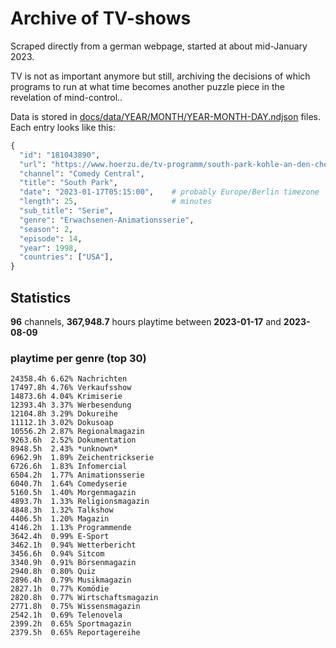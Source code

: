 # Archive of TV-shows

Scraped directly from a german webpage, started at about mid-January 2023.

TV is not as important anymore but still, archiving the decisions of which programs to run at what time
becomes another puzzle piece in the revelation of mind-control.. 

Data is stored in [docs/data/YEAR/MONTH/YEAR-MONTH-DAY.ndjson](docs/data/) files. 
Each entry looks like this:

```python
{
  "id": "181043890", 
  "url": "https://www.hoerzu.de/tv-programm/south-park-kohle-an-den-chefkoch/bid_181043890/", 
  "channel": "Comedy Central", 
  "title": "South Park", 
  "date": "2023-01-17T05:15:00",    # probably Europe/Berlin timezone 
  "length": 25,                     # minutes 
  "sub_title": "Serie", 
  "genre": "Erwachsenen-Animationsserie", 
  "season": 2, 
  "episode": 14, 
  "year": 1998, 
  "countries": ["USA"],
}
```

## Statistics

**96** channels, **367,948.7** hours playtime between **2023-01-17** and **2023-08-09**


### playtime per genre (top 30)

    24358.4h 6.62% Nachrichten
    17497.8h 4.76% Verkaufsshow
    14873.6h 4.04% Krimiserie
    12393.4h 3.37% Werbesendung
    12104.8h 3.29% Dokureihe
    11112.1h 3.02% Dokusoap
    10556.2h 2.87% Regionalmagazin
    9263.6h  2.52% Dokumentation
    8948.5h  2.43% *unknown*
    6962.9h  1.89% Zeichentrickserie
    6726.6h  1.83% Infomercial
    6504.2h  1.77% Animationsserie
    6040.7h  1.64% Comedyserie
    5160.5h  1.40% Morgenmagazin
    4893.7h  1.33% Religionsmagazin
    4848.3h  1.32% Talkshow
    4406.5h  1.20% Magazin
    4146.2h  1.13% Programmende
    3642.4h  0.99% E-Sport
    3462.1h  0.94% Wetterbericht
    3456.6h  0.94% Sitcom
    3340.9h  0.91% Börsenmagazin
    2940.8h  0.80% Quiz
    2896.4h  0.79% Musikmagazin
    2827.1h  0.77% Komödie
    2820.8h  0.77% Wirtschaftsmagazin
    2771.8h  0.75% Wissensmagazin
    2542.1h  0.69% Telenovela
    2399.2h  0.65% Sportmagazin
    2379.5h  0.65% Reportagereihe
